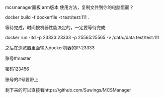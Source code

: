 mcsmanager面板 arm版本
使用方法，复制文件到你的电脑里面？

docker build -f  dockerfile -t test/test:111 .

等待完成，时间按机器性能决定的，一定要等待完成

docker run -itd -p 23333:23333 -p 25565:25565 -v /data:/data test/test:111

之后在浏览器里面输入docker机器的IP:23333

账号#master

密码123456

账号的#号要带上

剩下来的可以直接看https://github.com/Suwings/MCSManager
